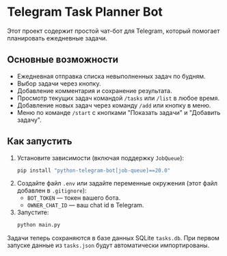 # Telegram Task Planner Bot

Этот проект содержит простой чат-бот для Telegram, 
который помогает планировать ежедневные задачи.

## Основные возможности

- Ежедневная отправка списка невыполненных задач по будням.
- Выбор задачи через кнопку.
- Добавление комментария и сохранение результата.
- Просмотр текущих задач командой `/tasks` или `/list` в любое время.
- Добавление новых задач через команду `/add` или кнопку в меню.
- Меню по команде `/start` с кнопками "Показать задачи" и "Добавить задачу".

## Как запустить

1. Установите зависимости (включая поддержку `JobQueue`):
   ```bash
   pip install "python-telegram-bot[job-queue]==20.0"
   ```
2. Создайте файл `.env` или задайте переменные окружения (этот файл добавлен в `.gitignore`):
   - `BOT_TOKEN` — токен вашего бота.
   - `OWNER_CHAT_ID` — ваш chat id в Telegram.
3. Запустите:
   ```bash
   python main.py
   ```

Задачи теперь сохраняются в базе данных SQLite `tasks.db`. При первом запуске данные из `tasks.json` будут автоматически импортированы.

